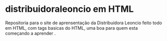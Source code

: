 # distribuidoraleoncio em HTML
Repositoria para o site de aprensentação da Distribuidora Leoncio feito todo em HTML, com tags basicas do HTML, uma boa para quem esta começando a aprender .
